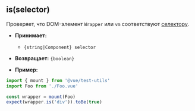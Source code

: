 ## is(selector)

Проверяет, что DOM-элемент `Wrapper` или `vm` соответствуют [селектору](../selectors.md).

- **Принимает:**

  - `{string|Component} selector`

- **Возвращает:** `{boolean}`

- **Пример:**

```js
import { mount } from '@vue/test-utils'
import Foo from './Foo.vue'

const wrapper = mount(Foo)
expect(wrapper.is('div')).toBe(true)
```
